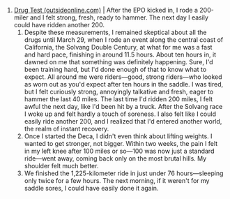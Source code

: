 1. [Drug Test (outsideonline.com)](https://www.outsideonline.com/health/training-performance/drug-test/) | After the EPO kicked in, I rode a 200-miler and I felt strong, fresh, ready to hammer. The next day I easily could have ridden another 200.
	1. Despite these measurements, I remained skeptical about all the drugs until March 29, when I rode an event along the central coast of California, the Solvang Double Century, at what for me was a fast and hard pace, finishing in around 11.5 hours. About ten hours in, it dawned on me that something was definitely happening. Sure, I'd been training hard, but I'd done enough of that to know what to expect. All around me were riders—good, strong riders—who looked as worn out as you'd expect after ten hours in the saddle. I was tired, but I felt curiously strong, annoyingly talkative and fresh, eager to hammer the last 40 miles. The last time I'd ridden 200 miles, I felt awful the next day, like I'd been hit by a truck. After the Solvang race I woke up and felt hardly a touch of soreness. I also felt like I could easily ride another 200, and I realized that I'd entered another world, the realm of instant recovery.
	2. Once I started the Deca, I didn't even think about lifting weights. I wanted to get stronger, not bigger. Within two weeks, the pain I felt in my left knee after 100 miles or so—100 was now just a standard ride—went away, coming back only on the most brutal hills. My shoulder felt much better.
	3. We finished the 1,225-kilometer ride in just under 76 hours—sleeping only twice for a few hours. The next morning, if it weren't for my saddle sores, I could have easily done it again.